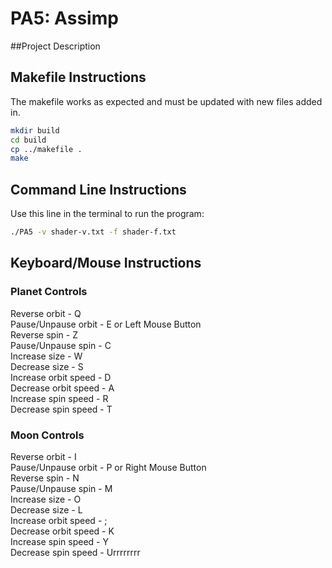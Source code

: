 # PA5: Assimp
##Project Description


## Makefile Instructions 
The makefile works as expected and must be updated with new files added in.

```bash
mkdir build
cd build
cp ../makefile .
make
```

## Command Line Instructions
Use this line in the terminal to run the program:
```bash
./PA5 -v shader-v.txt -f shader-f.txt
```

## Keyboard/Mouse Instructions
### Planet Controls
Reverse orbit - Q<br/>
Pause/Unpause orbit - E or Left Mouse Button<br/>
Reverse spin - Z<br/>
Pause/Unpause spin - C<br/>
Increase size - W<br/>
Decrease size - S<br/>
Increase orbit speed - D<br/>
Decrease orbit speed - A<br/>
Increase spin speed - R<br/>
Decrease spin speed - T

### Moon Controls
Reverse orbit - I<br/>
Pause/Unpause orbit - P or Right Mouse Button<br/>
Reverse spin - N<br/>
Pause/Unpause spin - M<br/>
Increase size - O<br/>
Decrease size - L<br/>
Increase orbit speed - ;<br/>
Decrease orbit speed - K<br/>
Increase spin speed - Y<br/>
Decrease spin speed - Urrrrrrrr
